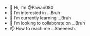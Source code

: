 - 👋 Hi, I’m @Pawan080
- 👀 I’m interested in ...Bruh
- 🌱 I’m currently learning ...Bruh
- 💞️ I’m looking to collaborate on ...Bruh
- 📫 How to reach me ...Sheeeesh.

<!---
Pawan080/Pawan080 is a ✨ special ✨ repository because its `README.md` (this file) appears on your GitHub profile.
You can click the Preview link to take a look at your changes.
--->
